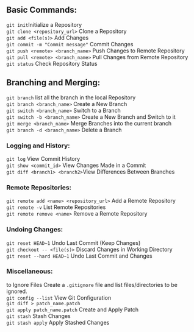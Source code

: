 ## Basic Commands:
`git init`Initialize a Repository  
`git clone <repository_url>` Clone a Repository  
`git add <file(s)>` Add Changes  
`git commit -m "Commit message"` Commit Changes  
`git push <remote> <branch_name>` Push Changes to Remote Repository  
`git pull <remote> <branch_name>` Pull Changes from Remote Repository  
`git status` Check Repository Status  
## Branching and Merging:
`git branch` list all the branch in the local Repository  
`git branch <branch_name>` Create a New Branch  
`git switch <branch_name>` Switch to a Branch  
`git switch -b <branch_name>` Create a New Branch and Switch to it  
`git merge <branch_name>` Merge Branches into the current branch  
`git branch -d <branch_name>` Delete a Branch  
### Logging and History:
`git log` View Commit History  
`git show <commit_id>` View Changes Made in a Commit  
`git diff <branch1> <branch2>`View Differences Between Branches  
### Remote Repositories:
`git remote add <name> <repository_url>` Add a Remote Repository  
`git remote -v` List Remote Repositories  
`git remote remove <name>` Remove a Remote Repository  
### Undoing Changes:
`git reset HEAD~1` Undo Last Commit (Keep Changes)  
`git checkout -- <file(s)>` Discard Changes in Working Directory  
`git reset --hard HEAD~1` Undo Last Commit and Changes  
### Miscellaneous:
to Ignore Files Create a `.gitignore` file and list files/directories to be ignored.  
`git config --list` View Git Configuration  
`git diff > patch_name.patch`  
`git apply patch_name.patch` Create and Apply Patch  
`git stash` Stash Changes  
`git stash apply` Apply Stashed Changes  
